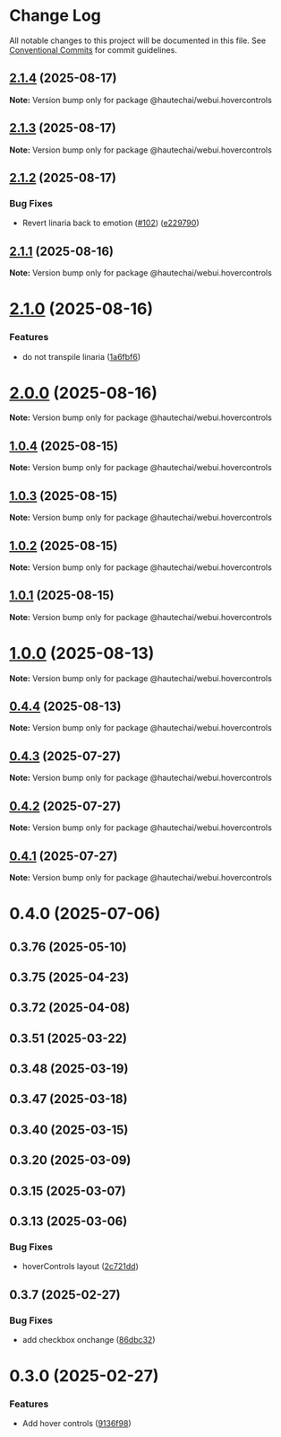 # Change Log

All notable changes to this project will be documented in this file.
See [Conventional Commits](https://conventionalcommits.org) for commit guidelines.

## [2.1.4](https://github.com/HautechAI/webui/compare/@hautechai/webui.hovercontrols@2.1.3...@hautechai/webui.hovercontrols@2.1.4) (2025-08-17)

**Note:** Version bump only for package @hautechai/webui.hovercontrols

## [2.1.3](https://github.com/HautechAI/webui/compare/@hautechai/webui.hovercontrols@2.1.2...@hautechai/webui.hovercontrols@2.1.3) (2025-08-17)

**Note:** Version bump only for package @hautechai/webui.hovercontrols

## [2.1.2](https://github.com/HautechAI/webui/compare/@hautechai/webui.hovercontrols@2.1.1...@hautechai/webui.hovercontrols@2.1.2) (2025-08-17)

### Bug Fixes

- Revert linaria back to emotion ([#102](https://github.com/HautechAI/webui/issues/102)) ([e229790](https://github.com/HautechAI/webui/commit/e229790dae8eba4b3037bbe41365e5a73ab7f6dc))

## [2.1.1](https://github.com/HautechAI/webui/compare/@hautechai/webui.hovercontrols@2.1.0...@hautechai/webui.hovercontrols@2.1.1) (2025-08-16)

**Note:** Version bump only for package @hautechai/webui.hovercontrols

# [2.1.0](https://github.com/HautechAI/webui/compare/@hautechai/webui.hovercontrols@1.0.4...@hautechai/webui.hovercontrols@2.1.0) (2025-08-16)

### Features

- do not transpile linaria ([1a6fbf6](https://github.com/HautechAI/webui/commit/1a6fbf6353a0e5028040006b5045170cf83f1ba0))

# [2.0.0](https://github.com/HautechAI/webui/compare/@hautechai/webui.hovercontrols@1.0.4...@hautechai/webui.hovercontrols@2.0.0) (2025-08-16)

**Note:** Version bump only for package @hautechai/webui.hovercontrols

## [1.0.4](https://github.com/HautechAI/webui/compare/@hautechai/webui.hovercontrols@1.0.3...@hautechai/webui.hovercontrols@1.0.4) (2025-08-15)

**Note:** Version bump only for package @hautechai/webui.hovercontrols

## [1.0.3](https://github.com/HautechAI/webui/compare/@hautechai/webui.hovercontrols@1.0.2...@hautechai/webui.hovercontrols@1.0.3) (2025-08-15)

**Note:** Version bump only for package @hautechai/webui.hovercontrols

## [1.0.2](https://github.com/HautechAI/webui/compare/@hautechai/webui.hovercontrols@1.0.1...@hautechai/webui.hovercontrols@1.0.2) (2025-08-15)

**Note:** Version bump only for package @hautechai/webui.hovercontrols

## [1.0.1](https://github.com/HautechAI/webui/compare/@hautechai/webui.hovercontrols@1.0.0...@hautechai/webui.hovercontrols@1.0.1) (2025-08-15)

**Note:** Version bump only for package @hautechai/webui.hovercontrols

# [1.0.0](https://github.com/HautechAI/webui/compare/@hautechai/webui.hovercontrols@0.4.4...@hautechai/webui.hovercontrols@1.0.0) (2025-08-13)

**Note:** Version bump only for package @hautechai/webui.hovercontrols

## [0.4.4](https://github.com/HautechAI/webui/compare/@hautechai/webui.hovercontrols@0.4.3...@hautechai/webui.hovercontrols@0.4.4) (2025-08-13)

**Note:** Version bump only for package @hautechai/webui.hovercontrols

## [0.4.3](https://github.com/HautechAI/webui/compare/@hautechai/webui.hovercontrols@0.4.2...@hautechai/webui.hovercontrols@0.4.3) (2025-07-27)

**Note:** Version bump only for package @hautechai/webui.hovercontrols

## [0.4.2](https://github.com/HautechAI/webui/compare/@hautechai/webui.hovercontrols@0.4.1...@hautechai/webui.hovercontrols@0.4.2) (2025-07-27)

**Note:** Version bump only for package @hautechai/webui.hovercontrols

## [0.4.1](https://github.com/HautechAI/webui/compare/@hautechai/webui.hovercontrols@0.4.0...@hautechai/webui.hovercontrols@0.4.1) (2025-07-27)

**Note:** Version bump only for package @hautechai/webui.hovercontrols

# 0.4.0 (2025-07-06)

## 0.3.76 (2025-05-10)

## 0.3.75 (2025-04-23)

## 0.3.72 (2025-04-08)

## 0.3.51 (2025-03-22)

## 0.3.48 (2025-03-19)

## 0.3.47 (2025-03-18)

## 0.3.40 (2025-03-15)

## 0.3.20 (2025-03-09)

## 0.3.15 (2025-03-07)

## 0.3.13 (2025-03-06)

### Bug Fixes

- hoverControls layout ([2c721dd](https://github.com/HautechAI/webui/commit/2c721dd55a0e89158602e90812a1bc73ba015170))

## 0.3.7 (2025-02-27)

### Bug Fixes

- add checkbox onchange ([86dbc32](https://github.com/HautechAI/webui/commit/86dbc326f7653b29aeabc7fb95d4c2005c228e7e))

# 0.3.0 (2025-02-27)

### Features

- Add hover controls ([9136f98](https://github.com/HautechAI/webui/commit/9136f9835a141c02ffe5223983cb15de09d5fd7d))
